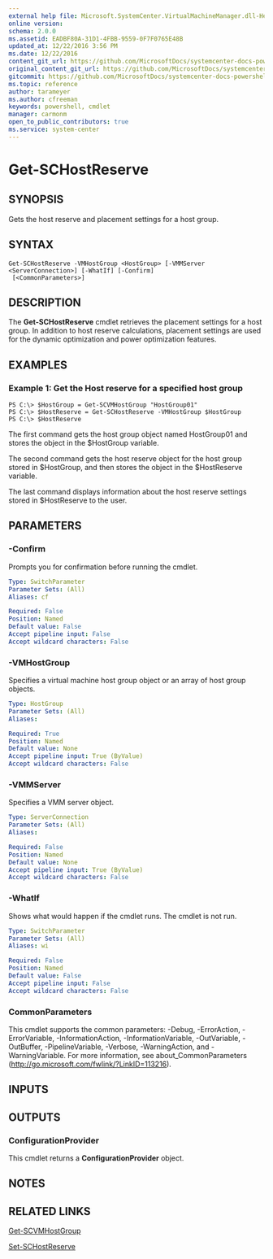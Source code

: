 ```yaml
---
external help file: Microsoft.SystemCenter.VirtualMachineManager.dll-Help.xml
online version: 
schema: 2.0.0
ms.assetid: EADBF80A-31D1-4FBB-9559-0F7F0765E48B
updated_at: 12/22/2016 3:56 PM
ms.date: 12/22/2016
content_git_url: https://github.com/MicrosoftDocs/systemcenter-docs-powershell/blob/master/systemcenter-cmdlets/SystemCenter2016/VirtualMachineManager/vlatest/Get-SCHostReserve.md
original_content_git_url: https://github.com/MicrosoftDocs/systemcenter-docs-powershell/blob/master/systemcenter-cmdlets/SystemCenter2016/VirtualMachineManager/vlatest/Get-SCHostReserve.md
gitcommit: https://github.com/MicrosoftDocs/systemcenter-docs-powershell/blob/96e5647587661652225fbdd2c797cd4d59d542bc/systemcenter-cmdlets/SystemCenter2016/VirtualMachineManager/vlatest/Get-SCHostReserve.md
ms.topic: reference
author: tarameyer
ms.author: cfreeman
keywords: powershell, cmdlet
manager: carmonm
open_to_public_contributors: true
ms.service: system-center
---
```


# Get-SCHostReserve

## SYNOPSIS
Gets the host reserve and placement settings for a host group.

## SYNTAX

```
Get-SCHostReserve -VMHostGroup <HostGroup> [-VMMServer <ServerConnection>] [-WhatIf] [-Confirm]
 [<CommonParameters>]
```

## DESCRIPTION
The **Get-SCHostReserve** cmdlet retrieves the placement settings for a host group.
In addition to host reserve calculations, placement settings are used for the dynamic optimization and power optimization features.

## EXAMPLES

### Example 1: Get the Host reserve for a specified host group
```
PS C:\> $HostGroup = Get-SCVMHostGroup "HostGroup01"
PS C:\> $HostReserve = Get-SCHostReserve -VMHostGroup $HostGroup
PS C:\> $HostReserve
```

The first command gets the host group object named HostGroup01 and stores the object in the $HostGroup variable.

The second command gets the host reserve object for the host group stored in $HostGroup, and then stores the object in the $HostReserve variable.

The last command displays information about the host reserve settings stored in $HostReserve to the user.

## PARAMETERS

### -Confirm
Prompts you for confirmation before running the cmdlet.

```yaml
Type: SwitchParameter
Parameter Sets: (All)
Aliases: cf

Required: False
Position: Named
Default value: False
Accept pipeline input: False
Accept wildcard characters: False
```

### -VMHostGroup
Specifies a virtual machine host group object or an array of host group objects.

```yaml
Type: HostGroup
Parameter Sets: (All)
Aliases: 

Required: True
Position: Named
Default value: None
Accept pipeline input: True (ByValue)
Accept wildcard characters: False
```

### -VMMServer
Specifies a VMM server object.

```yaml
Type: ServerConnection
Parameter Sets: (All)
Aliases: 

Required: False
Position: Named
Default value: None
Accept pipeline input: True (ByValue)
Accept wildcard characters: False
```

### -WhatIf
Shows what would happen if the cmdlet runs.
The cmdlet is not run.

```yaml
Type: SwitchParameter
Parameter Sets: (All)
Aliases: wi

Required: False
Position: Named
Default value: False
Accept pipeline input: False
Accept wildcard characters: False
```

### CommonParameters
This cmdlet supports the common parameters: -Debug, -ErrorAction, -ErrorVariable, -InformationAction, -InformationVariable, -OutVariable, -OutBuffer, -PipelineVariable, -Verbose, -WarningAction, and -WarningVariable. For more information, see about_CommonParameters (http://go.microsoft.com/fwlink/?LinkID=113216).

## INPUTS

## OUTPUTS

### ConfigurationProvider
This cmdlet returns a **ConfigurationProvider** object.

## NOTES

## RELATED LINKS

[Get-SCVMHostGroup](xref:SystemCenter2016/VirtualMachineManager/vlatest/Get-SCVMHostGroup.md)

[Set-SCHostReserve](xref:SystemCenter2016/VirtualMachineManager/vlatest/Set-SCHostReserve.md)

